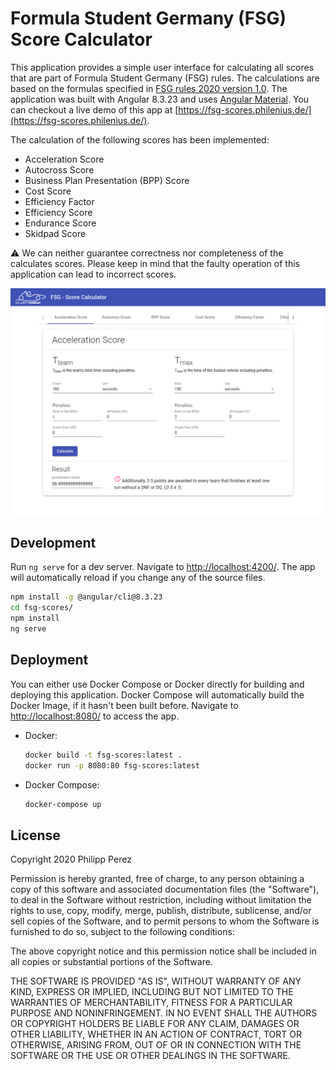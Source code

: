 # Formula Student Germany (FSG) Score Calculator

This application provides a simple user interface for calculating all scores that are part of Formula Student Germany (FSG) rules.
The calculations are based on the formulas specified in [FSG rules 2020 version 1.0](https://www.formulastudent.de/fsg/rules/).
The application was built with Angular 8.3.23 and uses [Angular Material](https://material.angular.io/). You can checkout a live demo of this app at [https://fsg-scores.philenius.de/](https://fsg-scores.philenius.de/).

The calculation of the following scores has been implemented:

* Acceleration Score
* Autocross Score
* Business Plan Presentation (BPP) Score
* Cost Score
* Efficiency Factor
* Efficiency Score
* Endurance Score
* Skidpad Score

:warning: We can neither guarantee correctness nor completeness of the calculates scores. Please keep in mind that the faulty operation of this application can lead to incorrect scores.

![frontend screenshot](./screenshot.png)

## Development

Run `ng serve` for a dev server. Navigate to [http://localhost:4200/](http://localhost:4200/). The app will automatically reload if you change any of the source files.

```bash
npm install -g @angular/cli@8.3.23
cd fsg-scores/
npm install
ng serve
```

## Deployment

You can either use Docker Compose or Docker directly for building and deploying this application. Docker Compose will automatically build the Docker Image, if it hasn't been built before. Navigate to [http://localhost:8080/](http://localhost:8080/) to access the app. 

* Docker:
  ```bash
  docker build -t fsg-scores:latest .
  docker run -p 8080:80 fsg-scores:latest
  ```

* Docker Compose:
  ```bash
  docker-compose up
  ```

## License

Copyright 2020 Philipp Perez

Permission is hereby granted, free of charge, to any person obtaining a copy of this software and associated documentation files (the "Software"), to deal in the Software without restriction, including without limitation the rights to use, copy, modify, merge, publish, distribute, sublicense, and/or sell copies of the Software, and to permit persons to whom the Software is furnished to do so, subject to the following conditions:

The above copyright notice and this permission notice shall be included in all copies or substantial portions of the Software.

THE SOFTWARE IS PROVIDED "AS IS", WITHOUT WARRANTY OF ANY KIND, EXPRESS OR IMPLIED, INCLUDING BUT NOT LIMITED TO THE WARRANTIES OF MERCHANTABILITY, FITNESS FOR A PARTICULAR PURPOSE AND NONINFRINGEMENT. IN NO EVENT SHALL THE AUTHORS OR COPYRIGHT HOLDERS BE LIABLE FOR ANY CLAIM, DAMAGES OR OTHER LIABILITY, WHETHER IN AN ACTION OF CONTRACT, TORT OR OTHERWISE, ARISING FROM, OUT OF OR IN CONNECTION WITH THE SOFTWARE OR THE USE OR OTHER DEALINGS IN THE SOFTWARE.